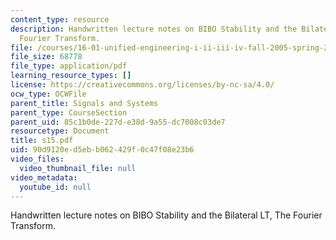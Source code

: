 ```yaml
---
content_type: resource
description: Handwritten lecture notes on BIBO Stability and the Bilateral LT, The
  Fourier Transform.
file: /courses/16-01-unified-engineering-i-ii-iii-iv-fall-2005-spring-2006/90d9120ed5ebb062429f0c47f08e23b6_s15.pdf
file_size: 68778
file_type: application/pdf
learning_resource_types: []
license: https://creativecommons.org/licenses/by-nc-sa/4.0/
ocw_type: OCWFile
parent_title: Signals and Systems
parent_type: CourseSection
parent_uid: 85c1b0de-227d-e38d-9a55-dc7008c03de7
resourcetype: Document
title: s15.pdf
uid: 90d9120e-d5eb-b062-429f-0c47f08e23b6
video_files:
  video_thumbnail_file: null
video_metadata:
  youtube_id: null
---
```

Handwritten lecture notes on BIBO Stability and the Bilateral LT, The Fourier Transform.